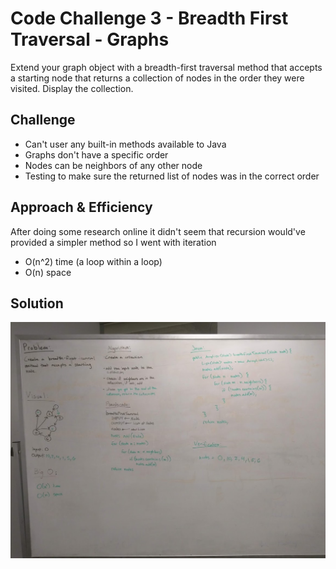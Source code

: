 # Code Challenge 3 - Breadth First Traversal - Graphs
Extend your graph object with a breadth-first traversal method that accepts a starting node that returns a collection of nodes in the order they were visited. Display the collection.

## Challenge
* Can't user any built-in methods available to Java
* Graphs don't have a specific order
* Nodes can be neighbors of any other node
* Testing to make sure the returned list of nodes was in the correct order

## Approach & Efficiency
After doing some research online it didn't seem that recursion would've provided a simpler method so I went with iteration
* O(n^2) time (a loop within a loop)
* O(n) space

## Solution
![breadth-first-graph](../assets/breadth-first-graph.jpg)